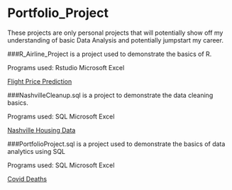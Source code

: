 # Portfolio_Project


These projects are only personal projects that will potentially show off my understanding of basic Data Analysis and potentially jumpstart my career.


###R_Airline_Project is a project used to demonstrate the basics of R.

Programs used:
Rstudio
Microsoft Excel

[Flight Price Prediction](https://www.kaggle.com/datasets/shubhambathwal/flight-price-prediction)



###NashvilleCleanup.sql is a project to demonstrate the data cleaning basics.

Programs used: 
SQL
Microsoft Excel

[Nashville Housing Data](https://github.com/AlexTheAnalyst/PortfolioProjects/blob/main/Nashville%20Housing%20Data%20for%20Data%20Cleaning.xlsx)



###PortfolioProject.sql is a project used to demonstrate the basics of data analytics using SQL

Programs used:
SQL
Microsoft Excel

[Covid Deaths](https://ourworldindata.org/covid-deaths)
